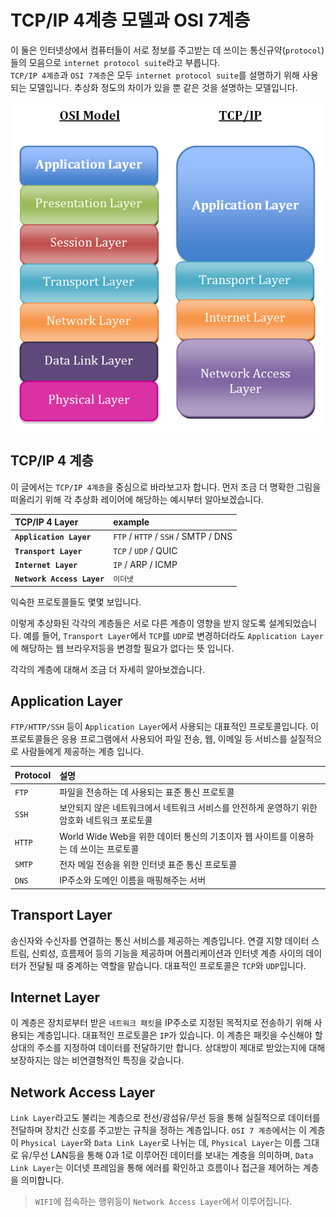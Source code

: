# TCP/IP 4계층 모델과 OSI 7계층

이 둘은 인터넷상에서 컴퓨터들이 서로 정보를 주고받는 데 쓰이는 통신규약(`protocol`)들의 모음으로 `internet protocol suite`라고 부릅니다.  
`TCP/IP 4계층`과 `OSI 7계층`은 모두 `internet protocol suite`를 설명하기 위해 사용되는 모델입니다. 추상화 정도의 차이가 있을 뿐 같은 것을 설명하는 모델입니다.

![Application Layer](/res/Application_Layer.png "Application Layer")

## TCP/IP 4 계층

이 글에서는 `TCP/IP 4계층`을 중심으로 바라보고자 합니다. 먼저 조금 더 명확한 그림을 떠올리기 위해 각 추상화 레이어에 해당하는 예시부터 알아보겠습니다.

| TCP/IP 4 Layer             | example                             |
| :------------------------- | :---------------------------------- |
| **`Application Layer`**    | `FTP` / `HTTP` / `SSH` / SMTP / DNS |
| **`Transport Layer`**      | `TCP` / `UDP` / QUIC                |
| **`Internet Layer`**       | `IP` / ARP / ICMP                   |
| **`Network Access Layer`** | `이더넷`                            |

익숙한 프로토콜들도 몇몇 보입니다.

이렇게 추상화된 각각의 계층들은 서로 다른 계층이 영향을 받지 않도록 설계되었습니다. 예를 들어, `Transport Layer`에서 `TCP`를 `UDP`로 변경하더라도 `Application Layer`에 해당하는 웹 브라우저등을 변경할 필요가 없다는 뜻 입니다.

각각의 계층에 대해서 조금 더 자세히 알아보겠습니다.

## Application Layer

`FTP/HTTP/SSH` 등이 `Application Layer`에서 사용되는 대표적인 프로토콜입니다. 이 프로토콜들은 응용 프로그램에서 사용되어 파일 전송, 웹, 이메일 등 서비스를 실질적으로 사람들에게 제공하는 계층 입니다.

| Protocol | 설명                                                                                         |
| :------- | :------------------------------------------------------------------------------------------- |
| `FTP`    | 파일을 전송하는 데 사용되는 표준 통신 프로토콜                                               |
| `SSH`    | 보안되지 않은 네트워크에서 네트워크 서비스를 안전하게 운영하기 위한 암호화 네트워크 포로토콜 |
| `HTTP`   | World Wide Web을 위한 데이터 통신의 기초이자 웹 사이트를 이용하는 데 쓰이는 프로토콜         |
| `SMTP`   | 전자 메일 전송을 위한 인터넷 표준 통신 프로토콜                                              |
| `DNS`    | IP주소와 도메인 이름을 매핑해주는 서버                                                       |

## Transport Layer

송신자와 수신자를 연결하는 통신 서비스를 제공하는 계층입니다. 연결 지향 데이터 스트림, 신뢰성, 흐름제어 등의 기능을 제공하며 어플리케이션과 인터넷 계층 사이의 데이터가 전달될 때 중계하는 역할을 맡습니다. 대표적인 프로토콜은 `TCP`와 `UDP`입니다.

## Internet Layer

이 계층은 장치로부터 받은 `네트워크 패킷`을 IP주소로 지정된 목적지로 전송하기 위해 사용되는 계층입니다. 대표적인 프로토콜은 `IP`가 있습니다. 이 계층은 패킷을 수신해야 할 상대의 주소를 지정하여 데이터를 전달하기만 합니다. 상대방이 제대로 받았는지에 대해 보장하지는 않는 비연결형적인 특징을 갖습니다.

## Network Access Layer

`Link Layer`라고도 불리는 계층으로 전선/광섬유/무선 등을 통해 실질적으로 데이터를 전달하며 장치간 신호를 주고받는 규칙을 정하는 계층입니다. `OSI 7 계층`에서는 이 계층이 `Physical Layer`와 `Data Link Layer`로 나뉘는 데, `Physical Layer`는 이름 그대로 유/무선 LAN등을 통해 0과 1로 이루어진 데이터를 보내는 계층을 의미하며, `Data Link Layer`는 이더넷 프레임을 통해 에러를 확인하고 흐름이나 접근을 제어하는 계층을 의미합니다.

> `WIFI`에 접속하는 행위등이 `Network Access Layer`에서 이루어집니다.
